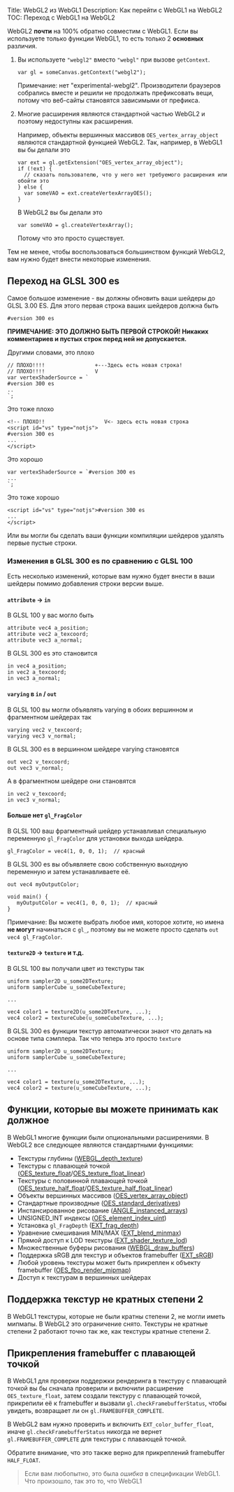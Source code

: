 Title: WebGL2 из WebGL1
Description: Как перейти с WebGL1 на WebGL2
TOC: Переход с WebGL1 на WebGL2


WebGL2 **почти** на 100% обратно совместим с WebGL1.
Если вы используете только функции WebGL1, то есть только
2 **основных** различия.

1.  Вы используете `"webgl2"` вместо `"webgl"` при вызове `getContext`.

        var gl = someCanvas.getContext("webgl2");

    Примечание: нет "experimental-webgl2". Производители браузеров собрались
    вместе и решили не продолжать префиксовать вещи, потому что веб-сайты
    становятся зависимыми от префикса.

2.  Многие расширения являются стандартной частью WebGL2 и поэтому недоступны
    как расширения.

    Например, объекты вершинных массивов `OES_vertex_array_object` являются
    стандартной функцией WebGL2. Так, например, в WebGL1 вы бы делали это

        var ext = gl.getExtension("OES_vertex_array_object");
        if (!ext) {
          // сказать пользователю, что у него нет требуемого расширения или обойти это
        } else {
          var someVAO = ext.createVertexArrayOES();
        }

    В WebGL2 вы бы делали это

        var someVAO = gl.createVertexArray();

    Потому что это просто существует.

Тем не менее, чтобы воспользоваться большинством функций WebGL2, вам нужно будет внести
некоторые изменения.

## Переход на GLSL 300 es

Самое большое изменение - вы должны обновить ваши шейдеры до GLSL 3.00 ES. Для этого
первая строка ваших шейдеров должна быть

    #version 300 es

**ПРИМЕЧАНИЕ: ЭТО ДОЛЖНО БЫТЬ ПЕРВОЙ СТРОКОЙ! Никаких комментариев и пустых строк перед ней не допускается.**

Другими словами, это плохо

    // ПЛОХО!!!!                +---Здесь есть новая строка!
    // ПЛОХО!!!!                V
    var vertexShaderSource = `
    #version 300 es
    ..
    `;

Это тоже плохо

    <!-- ПЛОХО!!                   V<- здесь есть новая строка
    <script id="vs" type="notjs">
    #version 300 es
    ...
    </script>

Это хорошо

    var vertexShaderSource = `#version 300 es
    ...
    `;

Это тоже хорошо

    <script id="vs" type="notjs">#version 300 es
    ...
    </script>

Или вы могли бы сделать ваши функции компиляции шейдеров удалять
первые пустые строки.

### Изменения в GLSL 300 es по сравнению с GLSL 100

Есть несколько изменений, которые вам нужно будет внести в ваши шейдеры
помимо добавления строки версии выше.

#### `attribute` -> `in`

В GLSL 100 у вас могло быть

    attribute vec4 a_position;
    attribute vec2 a_texcoord;
    attribute vec3 a_normal;

В GLSL 300 es это становится

    in vec4 a_position;
    in vec2 a_texcoord;
    in vec3 a_normal;

#### `varying` в `in` / `out`

В GLSL 100 вы могли объявлять varying в обоих вершинном
и фрагментном шейдерах так

    varying vec2 v_texcoord;
    varying vec3 v_normal;

В GLSL 300 es в вершинном шейдере varying становятся

    out vec2 v_texcoord;
    out vec3 v_normal;

А в фрагментном шейдере они становятся

    in vec2 v_texcoord;
    in vec3 v_normal;

#### Больше нет `gl_FragColor`

В GLSL 100 ваш фрагментный шейдер устанавливал специальную
переменную `gl_FragColor` для установки выхода шейдера.

    gl_FragColor = vec4(1, 0, 0, 1);  // красный

В GLSL 300 es вы объявляете свою собственную выходную переменную и
затем устанавливаете её.

    out vec4 myOutputColor;

    void main() {
       myOutputColor = vec4(1, 0, 0, 1);  // красный
    }

Примечание: Вы можете выбрать любое имя, которое хотите, но имена **не могут** начинаться с
`gl_`, поэтому вы не можете просто сделать `out vec4 gl_FragColor`.

#### `texture2D` -> `texture` и т.д.

В GLSL 100 вы получали цвет из текстуры так

    uniform sampler2D u_some2DTexture;
    uniform samplerCube u_someCubeTexture;

    ...

    vec4 color1 = texture2D(u_some2DTexture, ...);
    vec4 color2 = textureCube(u_someCubeTexture, ...);

В GLSL 300 es функции текстур автоматически знают
что делать на основе типа сэмплера. Так что теперь это просто
`texture`

    uniform sampler2D u_some2DTexture;
    uniform samplerCube u_someCubeTexture;

    ...

    vec4 color1 = texture(u_some2DTexture, ...);
    vec4 color2 = texture(u_someCubeTexture, ...);

## Функции, которые вы можете принимать как должное

В WebGL1 многие функции были опциональными расширениями. В WebGL2
все следующее являются стандартными функциями:

* Текстуры глубины ([WEBGL_depth_texture](https://www.khronos.org/registry/webgl/extensions/WEBGL_depth_texture/))
* Текстуры с плавающей точкой ([OES_texture_float](https://www.khronos.org/registry/webgl/extensions/OES_texture_float/)/[OES_texture_float_linear](https://www.khronos.org/registry/webgl/extensions/OES_texture_float_linear/))
* Текстуры с половинной плавающей точкой ([OES_texture_half_float](https://www.khronos.org/registry/webgl/extensions/OES_texture_half_float/)/[OES_texture_half_float_linear](https://www.khronos.org/registry/webgl/extensions/OES_texture_half_float_linear/))
* Объекты вершинных массивов ([OES_vertex_array_object](https://www.khronos.org/registry/webgl/extensions/OES_vertex_array_object/))
* Стандартные производные ([OES_standard_derivatives](https://www.khronos.org/registry/webgl/extensions/OES_standard_derivatives/))
* Инстансированное рисование ([ANGLE_instanced_arrays](https://www.khronos.org/registry/webgl/extensions/ANGLE_instanced_arrays/))
* UNSIGNED_INT индексы ([OES_element_index_uint](https://www.khronos.org/registry/webgl/extensions/OES_element_index_uint/))
* Установка `gl_FragDepth` ([EXT_frag_depth](https://www.khronos.org/registry/webgl/extensions/EXT_frag_depth/))
* Уравнение смешивания MIN/MAX ([EXT_blend_minmax](https://www.khronos.org/registry/webgl/extensions/EXT_blend_minmax/))
* Прямой доступ к LOD текстуры ([EXT_shader_texture_lod](https://www.khronos.org/registry/webgl/extensions/EXT_shader_texture_lod/))
* Множественные буферы рисования ([WEBGL_draw_buffers](https://www.khronos.org/registry/webgl/extensions/WEBGL_draw_buffers/))
* Поддержка sRGB для текстур и объектов framebuffer ([EXT_sRGB](https://www.khronos.org/registry/webgl/extensions/EXT_sRGB/))
* Любой уровень текстуры может быть прикреплен к объекту framebuffer ([OES_fbo_render_mipmap](https://www.khronos.org/registry/webgl/extensions/OES_fbo_render_mipmap/))
* Доступ к текстурам в вершинных шейдерах

## Поддержка текстур не кратных степени 2

В WebGL1 текстуры, которые не были кратны степени 2, не могли иметь мипмапы.
В WebGL2 это ограничение снято. Текстуры не кратные степени 2 работают точно
так же, как текстуры кратные степени 2.

## Прикрепления framebuffer с плавающей точкой

В WebGL1 для проверки поддержки рендеринга в текстуру с плавающей точкой
вы бы сначала проверили и включили расширение `OES_texture_float`, затем
создали текстуру с плавающей точкой, прикрепили её к framebuffer и вызвали
`gl.checkFramebufferStatus`, чтобы увидеть, возвращает ли он `gl.FRAMEBUFFER_COMPLETE`.

В WebGL2 вам нужно проверить и включить `EXT_color_buffer_float`, иначе
`gl.checkFramebufferStatus` никогда не вернет `gl.FRAMEBUFFER_COMPLETE` для
текстуры с плавающей точкой.

Обратите внимание, что это также верно для прикреплений framebuffer `HALF_FLOAT`.

> Если вам любопытно, это была *ошибка* в спецификации WebGL1. Что произошло, так это то, что WebGL1 